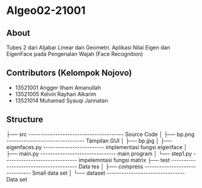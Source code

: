 # Algeo02-21001
## About
Tubes 2 dari Aljabar Linear dan Geometri. Aplikasi Nilai Eigen dan EigenFace pada Pengenalan Wajah (Face Recognition)
## Contributors (Kelompok Nojovo)
- 13521001 Angger Ilham Amanullah <br/>
- 13521005 Kelvin Rayhan Alkarim <br/>
- 13521014 Muhamad Syauqi Jannatan <br/>

## Structure
├── src --------------------------------------- Source Code
│   ├── bp.png -------------------------------- Tampilan GUI
│   ├── bp.jpg
│   ├── eigenfaces.py ------------------------- implementasi fungsi eigenface
│   ├── main.py ------------------------------- main program
│   └── step1.py ------------------------------ impelemntasi fungsi matrix
├── test --------------------------------------- Data tes
│   ├── compress ------------------------------- Small data set
│   └── dataset -------------------------------- Data set 
